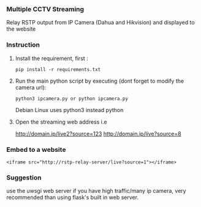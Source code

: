 ### Multiple CCTV Streaming

Relay RSTP  output from IP Camera (Dahua and Hikvision) and displayed to the website

### Instruction
1. Install the requirement, first :

   `pip install -r requirements.txt `
   
2. Run the main python script by executing (dont forget to modify the camera url):

   `python3 ipcamera.py or python ipcamera.py`

   Debian Linux uses python3 instead python


4. Open the streaming web address i.e
   
   http://domain.ip/live2?source=123
   http://domain.ip/live?source=8
         

### Embed to a website 

`<iframe src="http://rstp-relay-server/live?source=1"></iframe>`

### Suggestion

use the uwsgi web server if you have high traffic/many ip camera, very recommended than using flask's built in web server.

